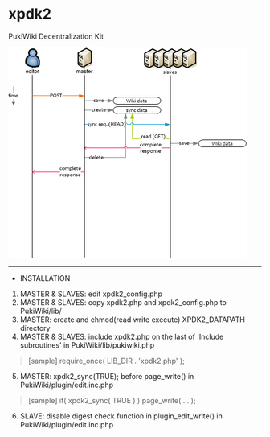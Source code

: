 xpdk2
=====

PukiWiki Decentralization Kit

<img src="xpdk2_for_github.png" />

--------------------
 * INSTALLATION

 1. MASTER & SLAVES: edit xpdk2_config.php
 2. MASTER & SLAVES: copy xpdk2.php and xpdk2_config.php to PukiWiki/lib/
 3. MASTER: create and chmod(read write execute) XPDK2_DATAPATH directory
 4. MASTER & SLAVES: include xpdk2.php on the last of 'Include subroutines' in PukiWiki/lib/pukiwiki.php
> [sample]
> require_once( LIB_DIR . 'xpdk2.php' );
 5. MASTER: xpdk2_sync(TRUE); before page_write() in PukiWiki/plugin/edit.inc.php
> [sample]
> if( xpdk2_sync( TRUE ) )
> page_write( ... );
 6. SLAVE: disable digest check function in plugin_edit_write() in PukiWiki/plugin/edit.inc.php
 
